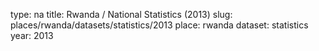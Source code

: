type: na
title: Rwanda / National Statistics (2013)
slug: places/rwanda/datasets/statistics/2013
place: rwanda
dataset: statistics
year: 2013
